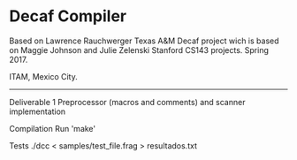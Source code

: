 # Decaf Compiler

Based on Lawrence Rauchwerger Texas A&M Decaf project wich is based on Maggie Johnson and Julie Zelenski Stanford CS143 projects.
Spring 2017.

ITAM, Mexico City. 

------------------

Deliverable 1
Preprocessor (macros and comments) and scanner implementation

Compilation
Run 'make'

Tests
./dcc < samples/test_file.frag > resultados.txt
